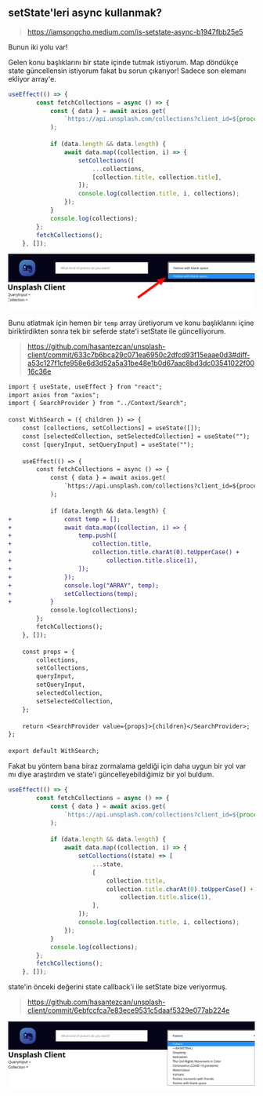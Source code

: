 ## setState'leri async kullanmak?
> https://iamsongcho.medium.com/is-setstate-async-b1947fbb25e5


Bunun iki yolu var!

Gelen konu başlıklarını bir state içinde tutmak istiyorum. Map döndükçe state güncellensin istiyorum fakat bu sorun çıkarıyor! Sadece son elemanı ekliyor array'e.

```js
useEffect(() => {
		const fetchCollections = async () => {
			const { data } = await axios.get(
				`https://api.unsplash.com/collections?client_id=${process.env.REACT_APP_UNSPLASH_API}`
			);

			if (data.length && data.length) {
				await data.map((collection, i) => {
					setCollections([
						...collections,
						[collection.title, collection.title],
					]);
					console.log(collection.title, i, collections);
				});
			}
			console.log(collections);
		};
		fetchCollections();
	}, []);
```

![](/_data/images/extra/1/2021-04-04-17-36-29.png)

Bunu atlatmak için hemen bir `temp` array üretiyorum ve konu başlıklarını içine biriktirdikten sonra tek bir seferde state'i setState ile güncelliyorum.

> https://github.com/hasantezcan/unsplash-client/commit/633c7b6bca29c071ea6950c2dfcd93f15eaae0d3#diff-a53c127f1cfe958e6d3d52a5a31be48e1b0d67aac8bd3dc03541022f0016c36e


```diff
import { useState, useEffect } from "react";
import axios from "axios";
import { SearchProvider } from "../Context/Search";

const WithSearch = ({ children }) => {
	const [collections, setCollections] = useState([]);
	const [selectedCollection, setSelectedCollection] = useState("");
	const [queryInput, setQueryInput] = useState("");

	useEffect(() => {
		const fetchCollections = async () => {
			const { data } = await axios.get(
				`https://api.unsplash.com/collections?client_id=${process.env.REACT_APP_UNSPLASH_API}`
			);

			if (data.length && data.length) {
+				const temp = [];
+				await data.map((collection, i) => {
+					temp.push([
+						collection.title,
+						collection.title.charAt(0).toUpperCase() +
+							collection.title.slice(1),
+					]);
+				});
+				console.log("ARRAY", temp);
+				setCollections(temp);
+			}
			console.log(collections);
		};
		fetchCollections();
	}, []);

	const props = {
		collections,
		setCollections,
		queryInput,
		setQueryInput,
		selectedCollection,
		setSelectedCollection,
	};

	return <SearchProvider value={props}>{children}</SearchProvider>;
};

export default WithSearch;

```

Fakat bu yöntem bana biraz zormalama geldiği için daha uygun bir yol var mı diye araştırdım ve state'i güncelleyebildiğimiz bir yol buldum.

```js
useEffect(() => {
		const fetchCollections = async () => {
			const { data } = await axios.get(
				`https://api.unsplash.com/collections?client_id=${process.env.REACT_APP_UNSPLASH_API}`
			);

			if (data.length && data.length) {
				await data.map((collection, i) => {
					setCollections((state) => [
						...state,
						[
							collection.title,
							collection.title.charAt(0).toUpperCase() +
								collection.title.slice(1),
						],
					]);
					console.log(collection.title, i, collections);
				});
			}
			console.log(collections);
		};
		fetchCollections();
	}, []);
```

state'in önceki değerini state callback'i ile setState bize veriyormuş.

> https://github.com/hasantezcan/unsplash-client/commit/6ebfccfca7e83ece9531c5daaf5329e077ab224e

![](/_data/images/extra/1/2021-04-04-17-35-08.png)